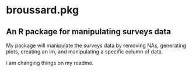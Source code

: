 # broussard.pkg

## An R package for manipulating surveys data

My package will  manipulate the surveys data by removing NAs, generating plots, creating an lm, and manipulating a specific column of data.

i am changing things on my readme.